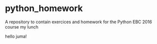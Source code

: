 # python_homework
A repository to contain exercices and homework for the Python EBC 2016 course
my lunch

hello juma!

